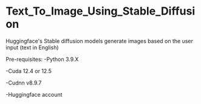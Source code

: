 # Text_To_Image_Using_Stable_Diffusion
Huggingface's Stable diffusion models generate images based on the user input (text in English)

Pre-requisites:
-Python 3.9.X

-Cuda 12.4 or 12.5

-Cudnn v8.9.7

-Huggingface account

